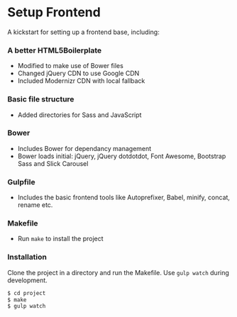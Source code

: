 # Setup Frontend

A kickstart for setting up a frontend base, including:

  ### A better HTML5Boilerplate
  - Modified to make use of Bower files
  - Changed jQuery CDN to use Google CDN
  - Included Modernizr CDN with local fallback
  
  ### Basic file structure
  - Added directories for Sass and JavaScript
  
  ### Bower
  - Includes Bower for dependancy management
  - Bower loads initial: jQuery, jQuery dotdotdot, Font Awesome, Bootstrap Sass and Slick Carousel
  
  ### Gulpfile
  - Includes the basic frontend tools like Autoprefixer, Babel, minify, concat, rename etc.
  
  ### Makefile
  - Run `make` to install the project

### Installation
Clone the project in a directory and run the Makefile. Use `gulp watch` during development.

```sh
$ cd project
$ make
$ gulp watch
```
